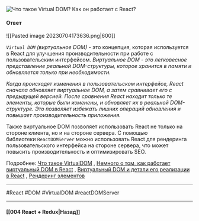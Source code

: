 ![Что такое Virtual DOM? Как он работает с React?](https://youtu.be/7TvS0iKR3_c?t=740)

#### Ответ

![[Pasted image 20230704173636.png|600]]

*`Virtual DOM` (виртуальное DOM)* - это концепция, которая используется в React для улучшения производительности при работе с пользовательским интерфейсом. *Виртуальное DOM - это легковесное представление реальной DOM-структуры, которое хранится в памяти и обновляется только при необходимости.*

*Когда происходят изменения в пользовательском интерфейсе, React сначала обновляет виртуальное DOM, а затем сравнивает его с предыдущей версией. После сравнения React находит только те элементы, которые были изменены, и обновляет их в реальной DOM-структуре. Это позволяет избежать лишних операций обновления и повышает производительность приложения.*

Также виртуальное DOM позволяет использовать React не только на стороне клиента, но и на стороне сервера. С помощью библиотеки `ReactDOMServer` можно использовать React для рендеринга пользовательского интерфейса на стороне сервера, что может повысить производительность и оптимизировать SEO.

Подробнее: [Что такое VirtualDOM](https://habr.com/ru/post/256965/) , [Немного о том, как работает виртуальный DOM в React](https://habr.com/ru/companies/macloud/articles/558682/) ,  [Виртуальный DOM и детали его реализации в React](https://ru.legacy.reactjs.org/docs/faq-internals.html) ,  [Рендеринг элементов](https://ru.legacy.reactjs.org/docs/rendering-elements.html)

____
#React #DOM #VirtualDOM #reactDOMServer 

____

#### [[004 React + Redux|Назад]]
